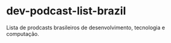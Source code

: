 # dev-podcast-list-brazil
Lista de prodcasts brasileiros de desenvolvimento, tecnologia e computação.

